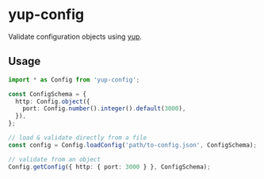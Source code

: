 # yup-config

Validate configuration objects using [yup](https://www.npmjs.com/package/yup).

## Usage

```typescript
import * as Config from 'yup-config';

const ConfigSchema = {
  http: Config.object({
    port: Config.number().integer().default(3000),
  }),
};

// load & validate directly from a file
const config = Config.loadConfig('path/to-config.json', ConfigSchema);

// validate from an object
Config.getConfig({ http: { port: 3000 } }, ConfigSchema);
```
